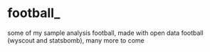 # football_
some of my sample analysis football, made with open data football (wyscout and statsbomb), many more to come
